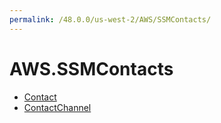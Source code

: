 ```yaml
---
permalink: /48.0.0/us-west-2/AWS/SSMContacts/
---
```


# AWS.SSMContacts



* [Contact](Contact.md)
* [ContactChannel](ContactChannel.md)